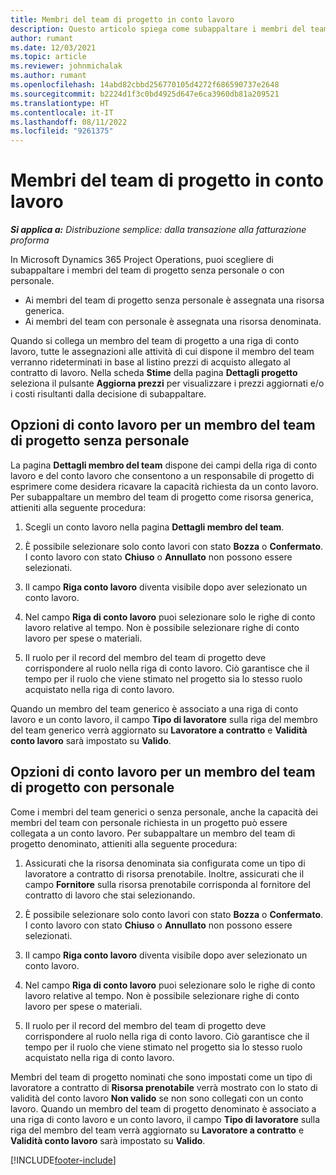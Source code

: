 ```yaml
---
title: Membri del team di progetto in conto lavoro
description: Questo articolo spiega come subappaltare i membri del team di progetto in Microsoft Dynamics 365 Project Operations.
author: rumant
ms.date: 12/03/2021
ms.topic: article
ms.reviewer: johnmichalak
ms.author: rumant
ms.openlocfilehash: 14abd82cbbd256770105d4272f686590737e2648
ms.sourcegitcommit: b2224d1f3c0bd4925d647e6ca3960db81a209521
ms.translationtype: HT
ms.contentlocale: it-IT
ms.lasthandoff: 08/11/2022
ms.locfileid: "9261375"
---
```

# <a name="subcontracting-project-team-members"></a>Membri del team di progetto in conto lavoro

_**Si applica a:** Distribuzione semplice: dalla transazione alla fatturazione proforma_

In Microsoft Dynamics 365 Project Operations, puoi scegliere di subappaltare i membri del team di progetto senza personale o con personale.

- Ai membri del team di progetto senza personale è assegnata una risorsa generica.
- Ai membri del team con personale è assegnata una risorsa denominata.

Quando si collega un membro del team di progetto a una riga di conto lavoro, tutte le assegnazioni alle attività di cui dispone il membro del team verranno rideterminati in base al listino prezzi di acquisto allegato al contratto di lavoro.  Nella scheda **Stime** della pagina **Dettagli progetto** seleziona il pulsante **Aggiorna prezzi** per visualizzare i prezzi aggiornati e/o i costi risultanti dalla decisione di subappaltare. 

## <a name="subcontracting-an-unstaffed-project-team-member"></a>Opzioni di conto lavoro per un membro del team di progetto senza personale
La pagina **Dettagli membro del team** dispone dei campi della riga di conto lavoro e del conto lavoro che consentono a un responsabile di progetto di esprimere come desidera ricavare la capacità richiesta da un conto lavoro. Per subappaltare un membro del team di progetto come risorsa generica, attieniti alla seguente procedura:

1.  Scegli un conto lavoro nella pagina **Dettagli membro del team**.

2.  È possibile selezionare solo conto lavori con stato **Bozza** o **Confermato**. I conto lavoro con stato **Chiuso** o **Annullato** non possono essere selezionati. 

3.  Il campo **Riga conto lavoro** diventa visibile dopo aver selezionato un conto lavoro.

4.  Nel campo **Riga di conto lavoro** puoi selezionare solo le righe di conto lavoro relative al tempo. Non è possibile selezionare righe di conto lavoro per spese o materiali.

5.  Il ruolo per il record del membro del team di progetto deve corrispondere al ruolo nella riga di conto lavoro. Ciò garantisce che il tempo per il ruolo che viene stimato nel progetto sia lo stesso ruolo acquistato nella riga di conto lavoro. 

Quando un membro del team generico è associato a una riga di conto lavoro e un conto lavoro, il campo **Tipo di lavoratore** sulla riga del membro del team generico verrà aggiornato su **Lavoratore a contratto** e **Validità conto lavoro** sarà impostato su **Valido**.

## <a name="subcontracting-a-staffed-project-team-member"></a>Opzioni di conto lavoro per un membro del team di progetto con personale
Come i membri del team generici o senza personale, anche la capacità dei membri del team con personale richiesta in un progetto può essere collegata a un conto lavoro. Per subappaltare un membro del team di progetto denominato, attieniti alla seguente procedura:

1.  Assicurati che la risorsa denominata sia configurata come un tipo di lavoratore a contratto di risorsa prenotabile. Inoltre, assicurati che il campo **Fornitore** sulla risorsa prenotabile corrisponda al fornitore del contratto di lavoro che stai selezionando. 

2.  È possibile selezionare solo conto lavori con stato **Bozza** o **Confermato**. I conto lavoro con stato **Chiuso** o **Annullato** non possono essere selezionati. 

3.  Il campo **Riga conto lavoro** diventa visibile dopo aver selezionato un conto lavoro.

4.  Nel campo **Riga di conto lavoro** puoi selezionare solo le righe di conto lavoro relative al tempo. Non è possibile selezionare righe di conto lavoro per spese o materiali.

5.  Il ruolo per il record del membro del team di progetto deve corrispondere al ruolo nella riga di conto lavoro. Ciò garantisce che il tempo per il ruolo che viene stimato nel progetto sia lo stesso ruolo acquistato nella riga di conto lavoro. 

Membri del team di progetto nominati che sono impostati come un tipo di lavoratore a contratto di **Risorsa prenotabile** verrà mostrato con lo stato di validità del conto lavoro **Non valido** se non sono collegati con un conto lavoro. Quando un membro del team di progetto denominato è associato a una riga di conto lavoro e un conto lavoro, il campo **Tipo di lavoratore** sulla riga del membro del team verrà aggiornato su **Lavoratore a contratto** e **Validità conto lavoro** sarà impostato su **Valido**.

[!INCLUDE[footer-include](../../includes/footer-banner.md)]
